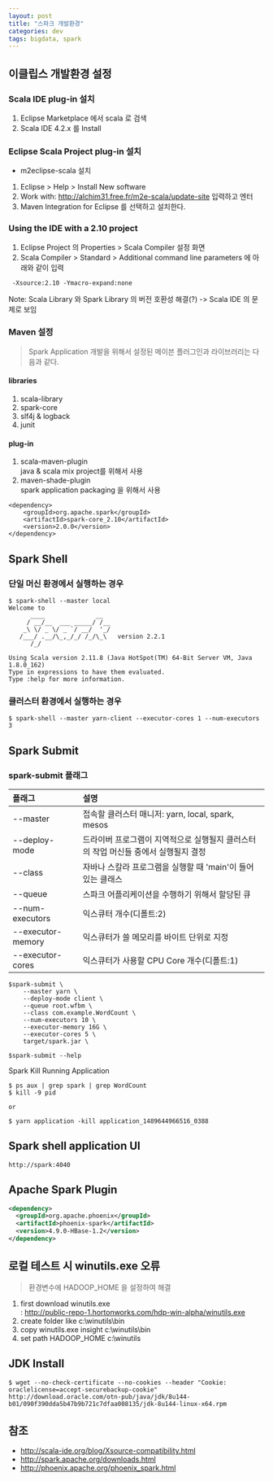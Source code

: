 ```yaml
---
layout: post
title: "스파크 개발환경"
categories: dev
tags: bigdata, spark
---
```


## 이클립스 개발환경 설정 

### Scala IDE plug-in 설치

1. Eclipse Marketplace 에서 scala 로 검색
2. Scala IDE 4.2.x 를 Install

### Eclipse Scala Project plug-in 설치

* m2eclipse-scala 설치
1. Eclipse > Help > Install New software
2. Work with: http://alchim31.free.fr/m2e-scala/update-site 입력하고 엔터
3. Maven Integration for Eclipse 를 선택하고 설치한다. 

### Using the IDE with a 2.10 project 

1. Eclipse Project 의 Properties > Scala Compiler 설정 화면
2. Scala Compiler > Standard > Additional command line parameters 에 아래와 같이 입력
```
 -Xsource:2.10 -Ymacro-expand:none
```

Note: Scala Library 와 Spark Library 의 버전 호환성 해결(?) -> Scala IDE 의 문제로 보임

### Maven 설정
> Spark Application 개발을 위해서 설정된 메이븐 플러그인과 라이브러리는 다음과 같다.

#### libraries
1. scala-library 
1. spark-core
1. slf4j & logback
1. junit

#### plug-in
1. scala-maven-plugin   
java & scala mix project를 위해서 사용
2. maven-shade-plugin  
spark application packaging 을 위해서 사용

```
<dependency>
    <groupId>org.apache.spark</groupId>
    <artifactId>spark-core_2.10</artifactId>
    <version>2.0.0</version>
</dependency>
```

## Spark Shell

### 단일 머신 환경에서 실행하는 경우
```
$ spark-shell --master local
Welcome to
      ____              __
     / __/__  ___ _____/ /__
    _\ \/ _ \/ _ `/ __/  '_/
   /___/ .__/\_,_/_/ /_/\_\   version 2.2.1
      /_/

Using Scala version 2.11.8 (Java HotSpot(TM) 64-Bit Server VM, Java 1.8.0_162)
Type in expressions to have them evaluated.
Type :help for more information.
```

### 클러스터 환경에서 실행하는 경우
```
$ spark-shell --master yarn-client --executor-cores 1 --num-executors 3
```

## Spark Submit

### spark-submit 플래그

| 플래그 | 설명
|:-------|:---
|--master|접속할 클러스터 매니저: yarn, local, spark, mesos
|--deploy-mode|드라이버 프로그램이 지역적으로 실행될지 클러스터의 작업 머신들 중에서 실행될지 결정
|--class|자바나 스칼라 프로그램을 실행할 때 'main'이 들어 있는 클래스
|--queue|스파크 어플리케이션을 수행하기 위해서 할당된 큐
|--num-executors|익스큐터 개수(디폴트:2)
|--executor-memory|익스큐터가 쓸 메모리를 바이트 단위로 지정
|--executor-cores|익스큐터가 사용할 CPU Core 개수(디폴트:1)

```
$spark-submit \
    --master yarn \
    --deploy-mode client \
    --queue root.wfbm \
    --class com.example.WordCount \
    --num-executors 10 \
    --executor-memory 16G \
    --executor-cores 5 \
    target/spark.jar \

$spark-submit --help
```

Spark Kill Running Application

```
$ ps aux | grep spark | grep WordCount
$ kill -9 pid

or

$ yarn application -kill application_1489644966516_0388
```

## Spark shell application UI

```
http://spark:4040
```
## Apache Spark Plugin

```xml
<dependency>
  <groupId>org.apache.phoenix</groupId>
  <artifactId>phoenix-spark</artifactId>
  <version>4.9.0-HBase-1.2</version>
</dependency>
```

## 로컬 테스트 시 winutils.exe 오류 
> 환경변수에 HADOOP_HOME 을 설정하여 해결

1. first download winutils.exe  
: http://public-repo-1.hortonworks.com/hdp-win-alpha/winutils.exe 
2. create folder like c:\winutils\bin
3. copy winutils.exe insight c:\winutils\bin
4. set path HADOOP_HOME c:\winutils

## JDK Install

```
$ wget --no-check-certificate --no-cookies --header "Cookie: oraclelicense=accept-securebackup-cookie" http://download.oracle.com/otn-pub/java/jdk/8u144-b01/090f390dda5b47b9b721c7dfaa008135/jdk-8u144-linux-x64.rpm
```

## 참조
* http://scala-ide.org/blog/Xsource-compatibility.html
* http://spark.apache.org/downloads.html
* http://phoenix.apache.org/phoenix_spark.html
